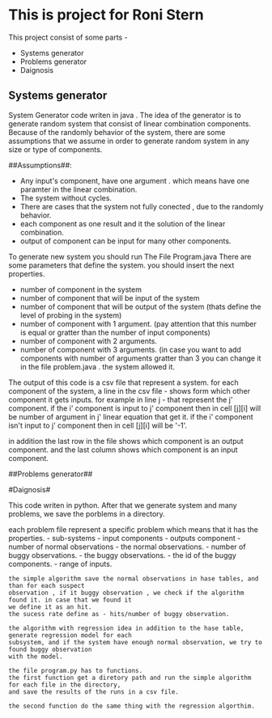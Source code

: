 # This is project for Roni Stern #
This project consist of some parts - 
 - Systems generator
 - Problems generator
 - Daignosis 
 ## Systems generator ##
  System Generator code writen in java .
  The idea of the generator is to generate random system that consist of linear combination components. 
  Because of the randomly behavior of the system, there are some assumptions that we assume in order to generate random system in any  
  size or type of components. 
  
  ##Assumptions##:
   - Any input's component, have one argument . which means have one paramter in the linear combination. 
   - The system without cycles. 
   - There are cases that the system not fully conected , due to the randomly behavior.
   - each component as one result and it the solution of the linear combination. 
   - output of component can be input for many other components. 
  
  To generate new system you should run The File Program.java
  There are some parameters that define the system. you should insert the next properties. 
   - number of component in the system
   - number of component that will be input of the system
   - number of component that will be output of the system (thats define the level of probing in the system)
   - number of component with 1 argument. (pay attention that this number is equal or gratter than the number of input components)
   - number of component with 2 arguments. 
   - number of component with 3 arguments. (in case you want to add components with number of arguments gratter than 3 you can change it in      the file problem.java . the system allowed it.
   
   The output of this code is a csv file that represent a system. 
   for each component of the system, a line in the csv file - shows form which other component it gets inputs. 
   for example in line j - that represent the j' component. 
   if the i' component is input to j' component then in cell [j][i] will be number of argument in j' linear equation that get it.
   if the i' component isn't input to j' component then in cell [j][i] will be '-1'.
   
   in addition the last row in the file shows which component is an output component.
   and the last column shows which component is an input component. 
   
   ##Problems generator##
   
   
   #Daignosis#
   
   This code writen in python.
   After that we generate system and many problems, we save the porblems in a directory. 
   
   each problem file represent a specific problem which means that it has the properties. 
    - sub-systems
    - input components
    - outputs component
    - number of normal observations
    - the normal observations.
    - number of buggy observations.
    - the buggy observations. 
    - the id of the buggy components.
    - range of inputs.
    
    the simple algorithm save the normal observations in hase tables, and than for each suspect
    observation , if it buggy observation , we check if the algorithm found it. in case that we found it
    we define it as an hit. 
    the sucess rate define as - hits/number of buggy observation. 
    
    the algorithm with regression idea in addition to the hase table, generate regression model for each 
    subsystem, and if the system have enough normal observation, we try to found buggy observation
    with the model. 
    
    the file program.py has to functions. 
    the first function get a diretory path and run the simple algorithm for each file in the directory,
    and save the results of the runs in a csv file. 
    
    the second function do the same thing with the regression algorthim. 
    
    
    

 

